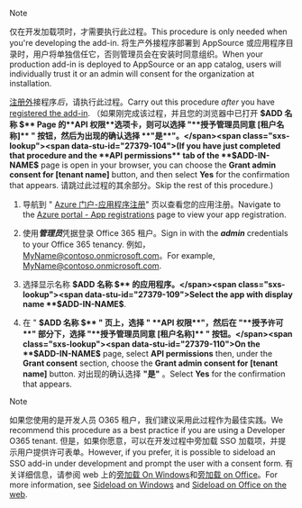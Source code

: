 
> [!NOTE]
> <span data-ttu-id="27379-101">仅在开发加载项时，才需要执行此过程。</span><span class="sxs-lookup"><span data-stu-id="27379-101">This procedure is only needed when you're developing the add-in.</span></span> <span data-ttu-id="27379-102">将生产外接程序部署到 AppSource 或应用程序目录时，用户将单独信任它，否则管理员会在安装时同意组织。</span><span class="sxs-lookup"><span data-stu-id="27379-102">When your production add-in is deployed to AppSource or an app catalog, users will individually trust it or an admin will consent for the organization at installation.</span></span>

<span data-ttu-id="27379-103">[注册外](../develop/register-sso-add-in-aad-v2.md)接程序*后*，请执行此过程。</span><span class="sxs-lookup"><span data-stu-id="27379-103">Carry out this procedure *after* you have [registered the add-in](../develop/register-sso-add-in-aad-v2.md).</span></span> <span data-ttu-id="27379-104">（如果刚完成该过程，并且您的浏览器中已打开 **$ADD 名称 $** Page 的**API 权限**选项卡，则可以选择 "**授予管理员同意 [租户名称]** " 按钮，然后为出现的确认选择 **"是**"。</span><span class="sxs-lookup"><span data-stu-id="27379-104">(If you have just completed that procedure and the **API permissions** tab of the **$ADD-IN-NAME$** page is open in your browser, you can choose the **Grant admin consent for [tenant name]** button, and then select **Yes** for the confirmation that appears.</span></span> <span data-ttu-id="27379-105">请跳过此过程的其余部分。</span><span class="sxs-lookup"><span data-stu-id="27379-105">Skip the rest of this procedure.)</span></span>

1. <span data-ttu-id="27379-106">导航到 " [Azure 门户-应用程序注册](https://go.microsoft.com/fwlink/?linkid=2083908)" 页以查看您的应用注册。</span><span class="sxs-lookup"><span data-stu-id="27379-106">Navigate to the [Azure portal - App registrations](https://go.microsoft.com/fwlink/?linkid=2083908) page to view your app registration.</span></span>

1. <span data-ttu-id="27379-107">使用***管理员***凭据登录 Office 365 租户。</span><span class="sxs-lookup"><span data-stu-id="27379-107">Sign in with the ***admin*** credentials to your Office 365 tenancy.</span></span> <span data-ttu-id="27379-108">例如，MyName@contoso.onmicrosoft.com。</span><span class="sxs-lookup"><span data-stu-id="27379-108">For example, MyName@contoso.onmicrosoft.com.</span></span>

1. <span data-ttu-id="27379-109">选择显示名称 **$ADD 名称 $** 的应用程序。</span><span class="sxs-lookup"><span data-stu-id="27379-109">Select the app with display name **$ADD-IN-NAME$**.</span></span>

1. <span data-ttu-id="27379-110">在 " **$ADD 名称 $** " 页上，选择 " **API 权限**"，然后在 "**授予许可**" 部分下，选择 "**授予管理员同意 [租户名称]** " 按钮。</span><span class="sxs-lookup"><span data-stu-id="27379-110">On the **$ADD-IN-NAME$** page, select **API permissions** then, under the **Grant consent** section, choose the **Grant admin consent for [tenant name]** button.</span></span> <span data-ttu-id="27379-111">对出现的确认选择 **"是"** 。</span><span class="sxs-lookup"><span data-stu-id="27379-111">Select **Yes** for the confirmation that appears.</span></span>

> [!NOTE]
> <span data-ttu-id="27379-112">如果您使用的是开发人员 O365 租户，我们建议采用此过程作为最佳实践。</span><span class="sxs-lookup"><span data-stu-id="27379-112">We recommend this procedure as a best practice if you are using a Developer O365 tenant.</span></span> <span data-ttu-id="27379-113">但是，如果你愿意，可以在开发过程中旁加载 SSO 加载项，并提示用户提供许可表单。</span><span class="sxs-lookup"><span data-stu-id="27379-113">However, if you prefer, it is possible to sideload an SSO add-in under development and prompt the user with a consent form.</span></span> <span data-ttu-id="27379-114">有关详细信息，请参阅 web 上的[旁加载 On Windows](../testing/create-a-network-shared-folder-catalog-for-task-pane-and-content-add-ins.md)和[旁加载 on Office](../testing/sideload-office-add-ins-for-testing.md)。</span><span class="sxs-lookup"><span data-stu-id="27379-114">For more information, see [Sideload on Windows](../testing/create-a-network-shared-folder-catalog-for-task-pane-and-content-add-ins.md) and [Sideload on Office on the web](../testing/sideload-office-add-ins-for-testing.md).</span></span>

